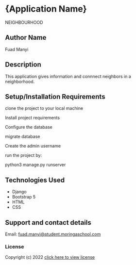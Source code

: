 # {Application Name}
NEIGHBOURHOOD

## Author Name
Fuad Manyi
## Description
This application gives information and connnect neighbors in a neighborhood.

## Setup/Installation Requirements
clone the project to your local machine

Install project requirements

Configure the database

migrate database

Create the admin username

run the project by:

python3 manage.py runserver


## Technologies Used

* Django 
* Bootstrap 5
* HTML
* CSS

## Support and contact details
Email: fuad.manyi@student.moringaschool.com
### License
Copyright (c) 2022 [click here to view license](LICENSE)
